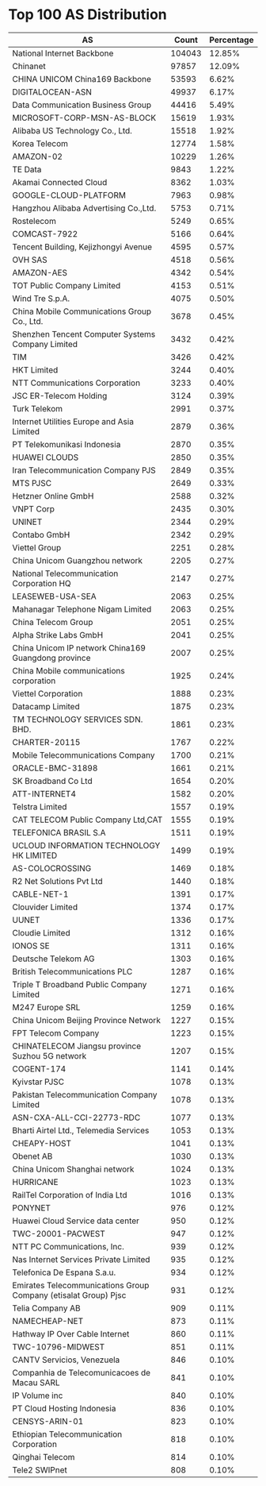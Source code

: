 # Top 100 AS Distribution
| AS | Count | Percentage |
|----|----|----|
| National Internet Backbone | 104043 | 12.85% |
| Chinanet | 97857 | 12.09% |
| CHINA UNICOM China169 Backbone | 53593 | 6.62% |
| DIGITALOCEAN-ASN | 49937 | 6.17% |
| Data Communication Business Group | 44416 | 5.49% |
| MICROSOFT-CORP-MSN-AS-BLOCK | 15619 | 1.93% |
| Alibaba US Technology Co., Ltd. | 15518 | 1.92% |
| Korea Telecom | 12774 | 1.58% |
| AMAZON-02 | 10229 | 1.26% |
| TE Data | 9843 | 1.22% |
| Akamai Connected Cloud | 8362 | 1.03% |
| GOOGLE-CLOUD-PLATFORM | 7963 | 0.98% |
| Hangzhou Alibaba Advertising Co.,Ltd. | 5753 | 0.71% |
| Rostelecom | 5249 | 0.65% |
| COMCAST-7922 | 5166 | 0.64% |
| Tencent Building, Kejizhongyi Avenue | 4595 | 0.57% |
| OVH SAS | 4518 | 0.56% |
| AMAZON-AES | 4342 | 0.54% |
| TOT Public Company Limited | 4153 | 0.51% |
| Wind Tre S.p.A. | 4075 | 0.50% |
| China Mobile Communications Group Co., Ltd. | 3678 | 0.45% |
| Shenzhen Tencent Computer Systems Company Limited | 3432 | 0.42% |
| TIM | 3426 | 0.42% |
| HKT Limited | 3244 | 0.40% |
| NTT Communications Corporation | 3233 | 0.40% |
| JSC ER-Telecom Holding | 3124 | 0.39% |
| Turk Telekom | 2991 | 0.37% |
| Internet Utilities Europe and Asia Limited | 2879 | 0.36% |
| PT Telekomunikasi Indonesia | 2870 | 0.35% |
| HUAWEI CLOUDS | 2850 | 0.35% |
| Iran Telecommunication Company PJS | 2849 | 0.35% |
| MTS PJSC | 2649 | 0.33% |
| Hetzner Online GmbH | 2588 | 0.32% |
| VNPT Corp | 2435 | 0.30% |
| UNINET | 2344 | 0.29% |
| Contabo GmbH | 2342 | 0.29% |
| Viettel Group | 2251 | 0.28% |
| China Unicom Guangzhou network | 2205 | 0.27% |
| National Telecommunication Corporation HQ | 2147 | 0.27% |
| LEASEWEB-USA-SEA | 2063 | 0.25% |
| Mahanagar Telephone Nigam Limited | 2063 | 0.25% |
| China Telecom Group | 2051 | 0.25% |
| Alpha Strike Labs GmbH | 2041 | 0.25% |
| China Unicom IP network China169 Guangdong province | 2007 | 0.25% |
| China Mobile communications corporation | 1925 | 0.24% |
| Viettel Corporation | 1888 | 0.23% |
| Datacamp Limited | 1875 | 0.23% |
| TM TECHNOLOGY SERVICES SDN. BHD. | 1861 | 0.23% |
| CHARTER-20115 | 1767 | 0.22% |
| Mobile Telecommunications Company | 1700 | 0.21% |
| ORACLE-BMC-31898 | 1661 | 0.21% |
| SK Broadband Co Ltd | 1654 | 0.20% |
| ATT-INTERNET4 | 1582 | 0.20% |
| Telstra Limited | 1557 | 0.19% |
| CAT TELECOM Public Company Ltd,CAT | 1555 | 0.19% |
| TELEFONICA BRASIL S.A | 1511 | 0.19% |
| UCLOUD INFORMATION TECHNOLOGY HK LIMITED | 1499 | 0.19% |
| AS-COLOCROSSING | 1469 | 0.18% |
| R2 Net Solutions Pvt Ltd | 1440 | 0.18% |
| CABLE-NET-1 | 1391 | 0.17% |
| Clouvider Limited | 1374 | 0.17% |
| UUNET | 1336 | 0.17% |
| Cloudie Limited | 1312 | 0.16% |
| IONOS SE | 1311 | 0.16% |
| Deutsche Telekom AG | 1303 | 0.16% |
| British Telecommunications PLC | 1287 | 0.16% |
| Triple T Broadband Public Company Limited | 1271 | 0.16% |
| M247 Europe SRL | 1259 | 0.16% |
| China Unicom Beijing Province Network | 1227 | 0.15% |
| FPT Telecom Company | 1223 | 0.15% |
| CHINATELECOM Jiangsu province Suzhou 5G network | 1207 | 0.15% |
| COGENT-174 | 1141 | 0.14% |
| Kyivstar PJSC | 1078 | 0.13% |
| Pakistan Telecommunication Company Limited | 1078 | 0.13% |
| ASN-CXA-ALL-CCI-22773-RDC | 1077 | 0.13% |
| Bharti Airtel Ltd., Telemedia Services | 1053 | 0.13% |
| CHEAPY-HOST | 1041 | 0.13% |
| Obenet AB | 1030 | 0.13% |
| China Unicom Shanghai network | 1024 | 0.13% |
| HURRICANE | 1023 | 0.13% |
| RailTel Corporation of India Ltd | 1016 | 0.13% |
| PONYNET | 976 | 0.12% |
| Huawei Cloud Service data center | 950 | 0.12% |
| TWC-20001-PACWEST | 947 | 0.12% |
| NTT PC Communications, Inc. | 939 | 0.12% |
| Nas Internet Services Private Limited | 935 | 0.12% |
| Telefonica De Espana S.a.u. | 934 | 0.12% |
| Emirates Telecommunications Group Company (etisalat Group) Pjsc | 931 | 0.12% |
| Telia Company AB | 909 | 0.11% |
| NAMECHEAP-NET | 873 | 0.11% |
| Hathway IP Over Cable Internet | 860 | 0.11% |
| TWC-10796-MIDWEST | 851 | 0.11% |
| CANTV Servicios, Venezuela | 846 | 0.10% |
| Companhia de Telecomunicacoes de Macau SARL | 841 | 0.10% |
| IP Volume inc | 840 | 0.10% |
| PT Cloud Hosting Indonesia | 836 | 0.10% |
| CENSYS-ARIN-01 | 823 | 0.10% |
| Ethiopian Telecommunication Corporation | 818 | 0.10% |
| Qinghai Telecom | 814 | 0.10% |
| Tele2 SWIPnet | 808 | 0.10% |
